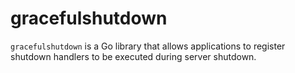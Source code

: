 # gracefulshutdown

`gracefulshutdown` is a Go library that allows applications to register shutdown handlers to be executed during server shutdown.